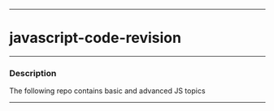 - - -
# javascript-code-revision
- - -
### Description
The following repo contains basic and advanced JS topics
- - -